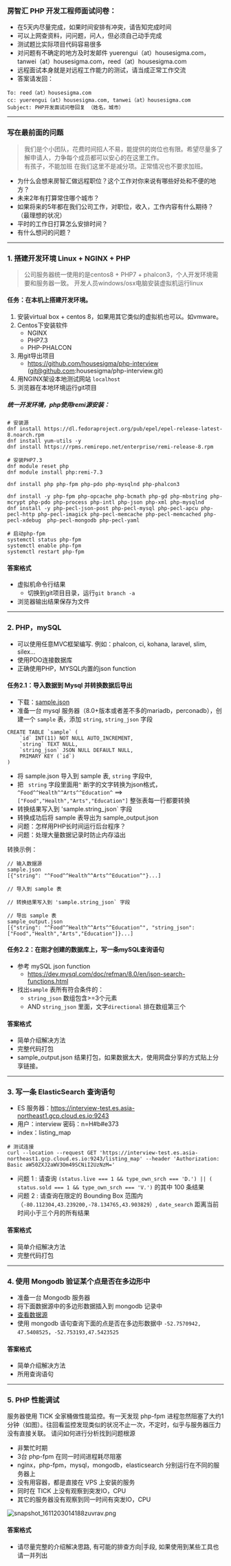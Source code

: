 ### 房智汇 PHP 开发工程师面试问卷：
- 在5天内尽量完成，如果时间安排有冲突，请告知完成时间
- 可以上网查资料，问问题，问人，但必须自己动手完成
- 测试题比实际项目代码容易很多
- 对问题有不确定的地方及时发邮件 yuerengui（at）housesigma.com，tanwei（at）housesigma.com，reed（at）housesigma.com
- 远程面试本身就是对远程工作能力的测试，请当成正常工作交流
- 答案请发回： 
```
To: reed（at）housesigma.com
cc: yuerengui（at）housesigma.com, tanwei（at）housesigma.com
Subject: PHP开发面试问卷回复 （姓名，城市）
```

---
### 写在最前面的问题
> 我们是个小团队，花费时间招人不易，能提供的岗位也有限。希望尽量多了解申请人，力争每个成员都可以安心的在这里工作。    
> 有孩子，不能加班 在我们这里不是减分项。正常情况也不要求加班。    

- 为什么会想来房智汇做远程职位？这个工作对你来说有哪些好处和不便的地方？
- 未来2年有打算常住哪个城市？
- 如果将来的5年都在我们公司工作，对职位，收入，工作内容有什么期待？（最理想的状况）
- 平时的工作日打算怎么安排时间？
- 有什么想问的问题？

---
### 1. 搭建开发环境 Linux + NGINX + PHP
> 公司服务器统一使用的是centos8 + PHP7 + phalcon3，个人开发环境需要和服务器一致。
开发人员windows/osx电脑安装虚拟机运行linux

#### 任务：在本机上搭建开发环境。
1. 安装virtual box + centos 8，如果用其它类似的虚拟机也可以。如vmware。
2. Centos下安装软件 
    - NGINX
    - PHP7.3
    - PHP-PHALCON
1. 用git导出项目
    - https://github.com/housesigma/php-interview  (git@github.com:housesigma/php-interview.git)
1. 用NGINX架设本地测试网站 `localhost` 
2. 浏览器在本地环境运行git项目


##### 统一开发环境，php使用remi源安装：
```
# 安装源
dnf install https://dl.fedoraproject.org/pub/epel/epel-release-latest-8.noarch.rpm
dnf install yum-utils -y
dnf install https://rpms.remirepo.net/enterprise/remi-release-8.rpm

# 安装PHP7.3
dnf module reset php
dnf module install php:remi-7.3

dnf install php php-fpm php-pdo php-mysqlnd php-phalcon3

dnf install -y php-fpm php-opcache php-bcmath php-gd php-mbstring php-mcrypt php-pdo php-process php-intl php-json php-xml php-mysqlnd
dnf install -y php-pecl-json-post php-pecl-mysql php-pecl-apcu php-pecl-http php-pecl-imagick php-pecl-memcache php-pecl-memcached php-pecl-xdebug  php-pecl-mongodb php-pecl-yaml

# 启动php-fpm
systemctl status php-fpm
systemctl enable php-fpm
systemctl restart php-fpm
```
#### 答案格式
- 虚拟机命令行结果
  - 切换到git项目目录，运行`git branch -a`
- 浏览器输出结果保存为文件


---
### 2. PHP，mySQL
- 可以使用任意MVC框架编写. 例如：phalcon, ci, kohana, laravel, slim, silex...
- 使用PDO连接数据库
- 正确使用PHP，MYSQL内置的json function

#### 任务2.1：导入数据到 Mysql 并转换数据后导出
- 下载：[sample.json](https://drive.google.com/file/d/1hXSxrxc342WtqPRAuzpLpTmi-wKprb_J/view?usp=sharing)
- 准备一台 mysql 服务器（8.0+版本或者差不多的mariadb，perconadb），创建一个 `sample` 表，添加 `string`, `string_json` 字段
```
CREATE TABLE `sample` (
	`id` INT(11) NOT NULL AUTO_INCREMENT,
	`string` TEXT NULL,
	`string_json` JSON NULL DEFAULT NULL,
	PRIMARY KEY (`id`)
)
```
- 将 sample.json 导入到 sample 表, `string` 字段中,
- 把 ` string` 字段里面用`^` 断字的文字转换为json格式，`^Food^^Health^^Arts^^Education^` ==> `["Food","Health","Arts","Education"]`
整张表每一行都要转换
- 转换结果写入到 'sample.string_json` 字段
- 转换成功后将 sample 表导出为 sample_output.json
- 问题：怎样用PHP长时间运行后台程序？
- 问题：处理大量数据记录时防止内存溢出

转换示例：
```
// 输入数据源
sample.json
[{"string": "^Food^^Health^^Arts^^Education^"}...]

// 导入到 sample 表

// 转换结果写入到 'sample.string_json` 字段

// 导出 sample 表
sample_output.json
[{"string": "^Food^^Health^^Arts^^Education^", "string_json": ["Food","Health","Arts","Education"]}...]
```

#### 任务2.2：在刚才创建的数据库上，写一条mySQL查询语句
- 参考 mySQL json function 
    - https://dev.mysql.com/doc/refman/8.0/en/json-search-functions.html
- 找出`sample` 表所有符合条件的：
  - `string_json` 数组包含>=3个元素
  - AND `string_json` 里面，文字`directional` 排在数组第三个

#### 答案格式
- 简单介绍解决方法
- 完整代码打包
- sample_output.json 结果打包，如果数据太大，使用网盘分享的方式贴上分享链接。


---
### 3. 写一条 ElasticSearch 查询语句
- ES 服务器：https://interview-test.es.asia-northeast1.gcp.cloud.es.io:9243
- 用户：interview  密码：n=H#b#e373
- index：listing_map
```
# 测试连接
curl --location --request GET 'https://interview-test.es.asia-northeast1.gcp.cloud.es.io:9243/listing_map' --header 'Authorization: Basic aW50ZXJ2aWV3Om49SCNiI2UzNzM='
```

- 问题 1 : 请查询 `(status.live === 1 && type_own_srch === 'D.') || ( status.sold === 1 && type_own_srch === 'V.')`  的其中 100 条结果
- 问题 2 : 请查询在限定的 Bounding Box 范围内（`-80.112304,43.239200,-78.134765,43.903829`）, `date_search` 距离当前时间小于三个月的所有结果


#### 答案格式
- 简单介绍解决方法
- 完整代码打包

---
### 4. 使用 Mongodb 验证某个点是否在多边形中

- 准备一台 Mongodb 服务器
- 将下面数据源中的多边形数据插入到 mongodb 记录中
- [查看数据源](http://geojson.io/#id=gist:yuerengui/287051fc8e767732744d3f91a8808df0&map=16/47.5401/-52.7550)
- 使用 mongodb 语句查询下面的点是否在多边形数据中
`-52.7570942, 47.5408525`，`-52.753193,47.5423525`

#### 答案格式
- 简单介绍解决方法
- 所用查询语句

---
### 5.  PHP 性能调试

服务器使用 TICK 全家桶做性能监控。有一天发现 php-fpm 进程忽然阻塞了大约1分钟（如图）。往回看监控发现类似的状况不止一次，不定时，似乎与服务器压力没有直接关联。
请问如何进行分析找到问题根源
- 非繁忙时期
- 3台 php-fpm 在同一时间进程耗尽阻塞
- nginx，php-fpm，mysql，mongodb，elasticsearch 分别运行在不同的服务器上
- 没有用容器，都是直接在 VPS 上安装的服务
- 同时在 TICK 上没有观察到突发IO，CPU 
- 其它的服务器没有观察到同一时间有突发IO，CPU

![snapshot_1611203014188zuvrav.png](https://image.tracup.com/snapshot_1611203014188zuvrav.png)

#### 答案格式
- 请尽量完整的介绍解决思路, 有可能的排查方向|手段, 如果使用到某些工具也请一并列出
